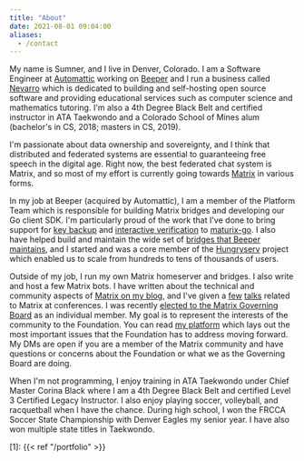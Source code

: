 ```yaml
---
title: "About"
date: 2021-08-01 09:04:00
aliases:
  - /contact
---
```


My name is Sumner, and I live in Denver, Colorado. I am a Software Engineer at
[Automattic](https://automattic.com/) working on [Beeper](https://beeper.com/)
and I run a business called [Nevarro](https://nevarro.space) which is dedicated
to building and self-hosting open source software and providing educational
services such as computer science and mathematics tutoring. I'm also a 4th
Degree Black Belt and certified instructor in ATA Taekwondo and a Colorado
School of Mines alum (bachelor's in CS, 2018; masters in CS, 2019).

I'm passionate about data ownership and sovereignty, and I think that
distributed and federated systems are essential to guaranteeing free speech in
the digital age. Right now, the best federated chat system is Matrix, and so
most of my effort is currently going towards [Matrix](https://matrix.org/) in
various forms.

In my job at Beeper (acquired by Automattic), I am a member of the Platform Team
which is responsible for building Matrix bridges and developing our Go client
SDK. I'm particularly proud of the work that I've done to bring support for
[key backup](https://github.com/mautrix/go/tree/main/crypto/backup) and
[interactive verification](https://github.com/mautrix/go/tree/main/crypto/verificationhelper)
to [maturix-go](https://github.com/mautrix/go). I also have helped build and
maintain the wide set of
[bridges that Beeper maintains](https://github.com/beeper), and I started and
was a core member of the
[Hungryserv]({{<ref"/portfolio#presentation-hungryserv">}}) project which
enabled us to scale from hundreds to tens of thousands of users.

Outside of my job, I run my own Matrix homeserver and bridges. I also write and
host a few Matrix bots. I have written about the technical and community aspects
of [Matrix on my blog](/categories/matrix), and I've given a
[few]({{<ref"/portfolio#presentation-hungryserv">}})
[talks]({{<ref"/portfolio#presentation-what-is-beeper-working-on">}}) related to
Matrix at conferences. I was recently
[elected to the Matrix Governing Board](https://matrix.org/foundation/governing-board-elections/#elected-representatives)
as an individual member. My goal is to represent the interests of the community
to the Foundation. You can read
[my platform]({{<ref"./posts/matrix/2024-matrix-governing-board.md">}}) which
lays out the most important issues that the Foundation has to address moving
forward. My DMs are open if you are a member of the Matrix community and have
questions or concerns about the Foundation or what we as the Governing Board are
doing.

When I'm not programming, I enjoy training in ATA Taekwondo under Chief Master
Corina Black where I am a 4th Degree Black Belt and certified Level 3 Certified
Legacy Instructor. I also enjoy playing soccer, volleyball, and racquetball when
I have the chance. During high school, I won the FRCCA Soccer State Championship
with Denver Eagles my senior year. I have also won multiple state titles in
Taekwondo.

[1]: {{< ref "/portfolio" >}}
